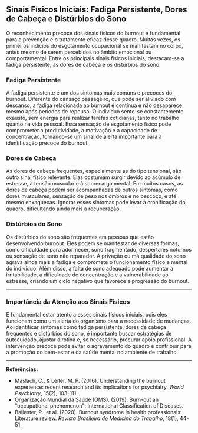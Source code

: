 ## Sinais Físicos Iniciais: Fadiga Persistente, Dores de Cabeça e Distúrbios do Sono

O reconhecimento precoce dos sinais físicos do burnout é fundamental para a prevenção e o tratamento eficaz desse quadro. Muitas vezes, os primeiros indícios do esgotamento ocupacional se manifestam no corpo, antes mesmo de serem percebidos no âmbito emocional ou comportamental. Entre os principais sinais físicos iniciais, destacam-se a fadiga persistente, as dores de cabeça e os distúrbios do sono.

### Fadiga Persistente

A fadiga persistente é um dos sintomas mais comuns e precoces do burnout. Diferente do cansaço passageiro, que pode ser aliviado com descanso, a fadiga relacionada ao burnout é contínua e não desaparece mesmo após períodos de repouso. O indivíduo sente-se constantemente exausto, sem energia para realizar tarefas cotidianas, tanto no trabalho quanto na vida pessoal. Essa sensação de esgotamento físico pode comprometer a produtividade, a motivação e a capacidade de concentração, tornando-se um sinal de alerta importante para a identificação precoce do burnout.

### Dores de Cabeça

As dores de cabeça frequentes, especialmente as do tipo tensional, são outro sinal físico relevante. Elas costumam surgir devido ao acúmulo de estresse, à tensão muscular e à sobrecarga mental. Em muitos casos, as dores de cabeça podem ser acompanhadas de outros sintomas, como dores musculares, sensação de peso nos ombros e no pescoço, e até mesmo enxaquecas. Ignorar esses sintomas pode levar à cronificação do quadro, dificultando ainda mais a recuperação.

### Distúrbios do Sono

Os distúrbios do sono são frequentes em pessoas que estão desenvolvendo burnout. Eles podem se manifestar de diversas formas, como dificuldade para adormecer, sono fragmentado, despertares noturnos ou sensação de sono não reparador. A privação ou má qualidade do sono agrava ainda mais a fadiga e compromete o funcionamento físico e mental do indivíduo. Além disso, a falta de sono adequado pode aumentar a irritabilidade, a dificuldade de concentração e a vulnerabilidade ao estresse, criando um ciclo negativo que favorece a progressão do burnout.

---

### Importância da Atenção aos Sinais Físicos

É fundamental estar atento a esses sinais físicos iniciais, pois eles funcionam como um alerta do organismo para a necessidade de mudanças. Ao identificar sintomas como fadiga persistente, dores de cabeça frequentes e distúrbios do sono, é importante buscar estratégias de autocuidado, ajustar a rotina e, se necessário, procurar apoio profissional. A intervenção precoce pode evitar o agravamento do quadro e contribuir para a promoção do bem-estar e da saúde mental no ambiente de trabalho.

---

**Referências:**

- Maslach, C., & Leiter, M. P. (2016). Understanding the burnout experience: recent research and its implications for psychiatry. *World Psychiatry*, 15(2), 103–111.
- Organização Mundial da Saúde (OMS). (2019). Burn-out an "occupational phenomenon": International Classification of Diseases.
- Ballester, P., et al. (2020). Burnout syndrome in health professionals: Literature review. *Revista Brasileira de Medicina do Trabalho*, 18(1), 44-51.